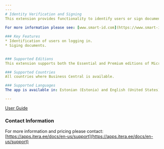```yaml
---
---
# Identity Verification and Signing
This extension provides functionality to identify users or sign documents in Microsoft Dynamics 365 Business Central using Smart-ID.
  
For more information please see: [www.smart-id.com](https://www.smart-id.com/)

### Key Features
* Identification of users on logging in.
* Siging documents.
  

### Supported Editions
This extension supports both the Essential and Premium editions of Microsoft Dynamics 365 Business Central.

### Supported Countries
All countries where Business Central is available.

### Supported Languages
The app is available in: Estonian (Estonia) and English (United States)

---
```


[User Guide](../en-US/help.md)

### Contact Information
For more information and pricing please contact:  
[https://apps.itera.ee/docs/en-us/support](https://apps.itera.ee/docs/en-us/support)
